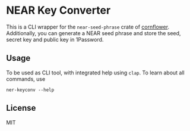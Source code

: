 # NEAR Key Converter

This is a CLI wrapper for the `near-seed-phrase` crate of [cornflower](https://crates.io/users/hanakannzashi). Additionally, you can generate a NEAR seed phrase and store the seed, secret key and public key in 1Password.

## Usage

To be used as CLI tool, with integrated help using `clap`. To learn about all commands, use

```console
ner-keyconv --help
```

## License

MIT
